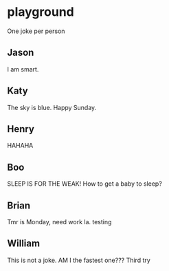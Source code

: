 # playground

One joke per person

## Jason
I am smart.

## Katy
The sky is blue.
Happy Sunday.

## Henry
HAHAHA

## Boo
SLEEP IS FOR THE WEAK! How to get a baby to sleep?

## Brian
Tmr is Monday, need work la. testing

## William
This is not a joke.
AM I the fastest one???
Third try
